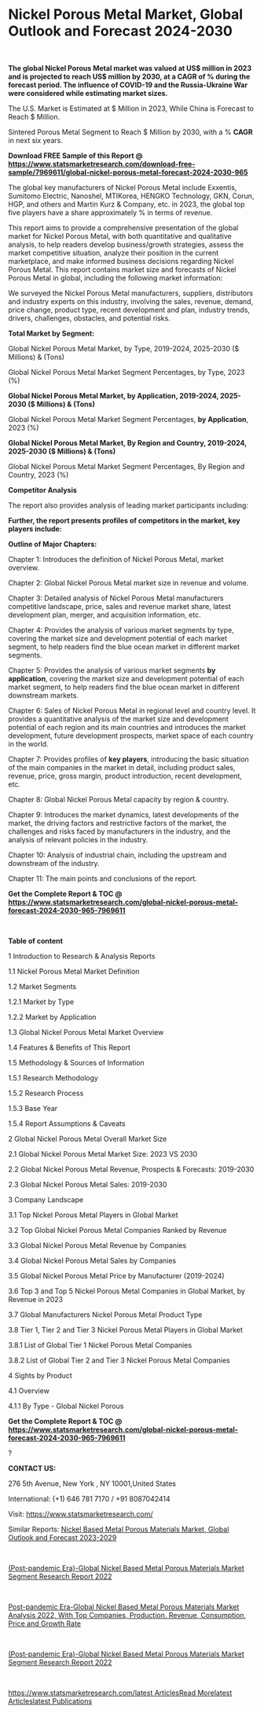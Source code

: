 <h1>Nickel Porous Metal Market, Global Outlook and Forecast 2024-2030</h1><br/><p><strong>The global Nickel Porous Metal market was valued at US$ million in 2023 and is projected to reach US$ million by 2030, at a <strong>CAGR</strong> of % during the forecast period. The influence of COVID-19 and the Russia-Ukraine War were considered while estimating market sizes.</strong></p>
 
 
 
 <p>The U.S. Market is Estimated at $ Million in 2023, While China is Forecast to Reach $ Million.</p>
 
 
 
 <p>Sintered Porous Metal Segment to Reach $ Million by 2030, with a % <strong>CAGR</strong> in next six years.</p>
 
 
 
 <p><strong>Download FREE Sample of this Report @ <a href="https://www.statsmarketresearch.com/download-free-sample/7969611/global-nickel-porous-metal-forecast-2024-2030-965">https://www.statsmarketresearch.com/download-free-sample/7969611/global-nickel-porous-metal-forecast-2024-2030-965</a></strong></p>
 
 
 
 <p>The global key manufacturers of Nickel Porous Metal include Exxentis, Sumitomo Electric, Nanoshel, MTIKorea, HENGKO Technology, GKN, Corun, HGP, and others and Martin Kurz & Company, etc. in 2023, the global top five players have a share approximately % in terms of revenue.</p>
 
 
 
 <p>This report aims to provide a comprehensive presentation of the global market for Nickel Porous Metal, with both quantitative and qualitative analysis, to help readers develop business/growth strategies, assess the market competitive situation, analyze their position in the current marketplace, and make informed business decisions regarding Nickel Porous Metal. This report contains market size and forecasts of Nickel Porous Metal in global, including the following market information:</p>
 
 
 
 <p>We surveyed the Nickel Porous Metal manufacturers, suppliers, distributors and industry experts on this industry, involving the sales, revenue, demand, price change, product type, recent development and plan, industry trends, drivers, challenges, obstacles, and potential risks.</p>
 
 
 
 <p><strong>Total Market by Segment:</strong></p>
 
 
 
 <p>Global Nickel Porous Metal Market, by Type, 2019-2024, 2025-2030 ($ Millions) & (Tons)</p>
 
 
 
 <p>Global Nickel Porous Metal Market Segment Percentages, by Type, 2023 (%)</p>
 
 
 
 <p><strong>Global Nickel Porous Metal Market, <strong>by Application</strong>, 2019-2024, 2025-2030 ($ Millions) & (Tons)</strong></p>
 
 
 
 <p>Global Nickel Porous Metal Market Segment Percentages, <strong>by Application</strong>, 2023 (%)</p>
 
 
 
 <p><strong>Global Nickel Porous Metal Market, By Region and Country, 2019-2024, 2025-2030 ($ Millions) & (Tons)</strong></p>
 
 
 
 <p>Global Nickel Porous Metal Market Segment Percentages, By Region and Country, 2023 (%)</p>
 
 
 
 <p><strong>Competitor Analysis</strong></p>
 
 
 
 <p>The report also provides analysis of leading market participants including:</p>
 
 
 
 <p><strong>Further, the report presents profiles of competitors in the market, <strong>key players</strong> include:</strong></p>
 
 
 
 <p><strong>Outline of Major Chapters:</strong></p>
 
 
 
 <p>Chapter 1: Introduces the definition of Nickel Porous Metal, market overview.</p>
 
 
 
 <p>Chapter 2: Global Nickel Porous Metal market size in revenue and volume.</p>
 
 
 
 <p>Chapter 3: Detailed analysis of Nickel Porous Metal manufacturers competitive landscape, price, sales and revenue market share, latest development plan, merger, and acquisition information, etc.</p>
 
 
 
 <p>Chapter 4: Provides the analysis of various market segments by type, covering the market size and development potential of each market segment, to help readers find the blue ocean market in different market segments.</p>
 
 
 
 <p>Chapter 5: Provides the analysis of various market segments <strong>by application</strong>, covering the market size and development potential of each market segment, to help readers find the blue ocean market in different downstream markets.</p>
 
 
 
 <p>Chapter 6: Sales of Nickel Porous Metal in regional level and country level. It provides a quantitative analysis of the market size and development potential of each region and its main countries and introduces the market development, future development prospects, market space of each country in the world.</p>
 
 
 
 <p>Chapter 7: Provides profiles of <strong>key players</strong>, introducing the basic situation of the main companies in the market in detail, including product sales, revenue, price, gross margin, product introduction, recent development, etc.</p>
 
 
 
 <p>Chapter 8: Global Nickel Porous Metal capacity by region & country.</p>
 
 
 
 <p>Chapter 9: Introduces the market dynamics, latest developments of the market, the driving factors and restrictive factors of the market, the challenges and risks faced by manufacturers in the industry, and the analysis of relevant policies in the industry.</p>
 
 
 
 <p>Chapter 10: Analysis of industrial chain, including the upstream and downstream of the industry.</p>
 
 
 
 <p>Chapter 11: The main points and conclusions of the report.</p>
 
 
 
 <div><b>Get the Complete Report & TOC @ <a href="https://www.statsmarketresearch.com/global-nickel-porous-metal-forecast-2024-2030-965-7969611">https://www.statsmarketresearch.com/global-nickel-porous-metal-forecast-2024-2030-965-7969611</a></b></div>
 
 
 
 <p><br />
 
 <b>Table of content</b></p>
 
 
 
 <p>1 Introduction to Research & Analysis Reports<br />
 
 1.1 Nickel Porous Metal Market Definition<br />
 
 1.2 Market Segments<br />
 
 1.2.1 Market by Type<br />
 
 1.2.2 Market by Application<br />
 
 1.3 Global Nickel Porous Metal Market Overview<br />
 
 1.4 Features & Benefits of This Report<br />
 
 1.5 Methodology & Sources of Information<br />
 
 1.5.1 Research Methodology<br />
 
 1.5.2 Research Process<br />
 
 1.5.3 Base Year<br />
 
 1.5.4 Report Assumptions & Caveats<br />
 
 2 Global Nickel Porous Metal Overall Market Size<br />
 
 2.1 Global Nickel Porous Metal Market Size: 2023 VS 2030<br />
 
 2.2 Global Nickel Porous Metal Revenue, Prospects & Forecasts: 2019-2030<br />
 
 2.3 Global Nickel Porous Metal Sales: 2019-2030<br />
 
 3 Company Landscape<br />
 
 3.1 Top Nickel Porous Metal Players in Global Market<br />
 
 3.2 Top Global Nickel Porous Metal Companies Ranked by Revenue<br />
 
 3.3 Global Nickel Porous Metal Revenue by Companies<br />
 
 3.4 Global Nickel Porous Metal Sales by Companies<br />
 
 3.5 Global Nickel Porous Metal Price by Manufacturer (2019-2024)<br />
 
 3.6 Top 3 and Top 5 Nickel Porous Metal Companies in Global Market, by Revenue in 2023<br />
 
 3.7 Global Manufacturers Nickel Porous Metal Product Type<br />
 
 3.8 Tier 1, Tier 2 and Tier 3 Nickel Porous Metal Players in Global Market<br />
 
 3.8.1 List of Global Tier 1 Nickel Porous Metal Companies<br />
 
 3.8.2 List of Global Tier 2 and Tier 3 Nickel Porous Metal Companies<br />
 
 4 Sights by Product<br />
 
 4.1 Overview<br />
 
 4.1.1 By Type - Global Nickel Porous</p>
 
 
 
 <div><b>Get the Complete Report & TOC @ <a href="https://www.statsmarketresearch.com/global-nickel-porous-metal-forecast-2024-2030-965-7969611">https://www.statsmarketresearch.com/global-nickel-porous-metal-forecast-2024-2030-965-7969611</a></b></div>
 
 
 
 <p>? </p>
 
 
 
 <p><b>CONTACT US:</b><br />
 
 276 5th Avenue, New York , NY 10001,United States<br />
 
 International: (+1) 646 781 7170 / +91 8087042414<br />
 
 Visit: <a href="https://www.statsmarketresearch.com/">https://www.statsmarketresearch.com/</a><br />
 
 Similar Reports: <a href="https://www.statsmarketresearch.com/global-nickel-porous-metal-forecast-2024-2030-965-7969611">Nickel Based Metal Porous Materials Market, Global Outlook and Forecast 2023-2029</a><br />
 
 <br />
 
 <a href="https://www.statsmarketresearch.com/global-nickel-porous-metal-forecast-2024-2030-965-7969611">(Post-pandemic Era)-Global Nickel Based Metal Porous Materials Market Segment Research Report 2022</a><br />
 
 <br />
 
 <a href="https://www.statsmarketresearch.com/global-nickel-porous-metal-forecast-2024-2030-965-7969611">Post-pandemic Era-Global Nickel Based Metal Porous Materials Market Analysis 2022, With Top Companies, Production, Revenue, Consumption, Price and Growth Rate</a><br />
 
 <br />
 
 <a href="https://www.statsmarketresearch.com/global-nickel-porous-metal-forecast-2024-2030-965-7969611">(Post-pandemic Era)-Global Nickel Based Metal Porous Materials Market Segment Research Report 2022</a><br />
 
 <br />
 
 <a href="https://gyeongbokgung.com">https://www.statsmarketresearch.com/</a><a href="https://hallyeomaritime.com">latest Articles</a><a href="https://jingwansa.com">Read More</a><a href="https://nguoiviet.jp/">latest Articles</a><a href="https://www.intelmarketresearch.com/">latest Publications</a></p>